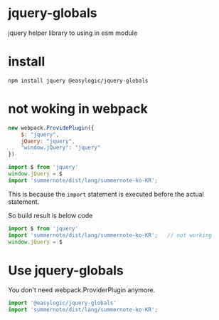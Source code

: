 # jquery-globals

jquery helper library to using in esm module 

# install 

```
npm install jquery @easylogic/jquery-globals
```


# not woking in webpack 

```js
new webpack.ProvidePlugin({
    $: "jquery",
    jQuery: "jquery",
    "window.jQuery": "jquery"
})  
```

```js
import $ from 'jquery'
window.jQuery = $ 
import 'summernote/dist/lang/summernote-ko-KR'; 
```

This is because the `import` statement is executed before the actual statement.

So build result is below code 

```js
import $ from 'jquery'
import 'summernote/dist/lang/summernote-ko-KR';   // not working 
window.jQuery = $ 
```

# Use jquery-globals  

You don't need webpack.ProviderPlugin anymore.

```js
import '@easylogic/jquery-globals'
import 'summernote/dist/lang/summernote-ko-KR'; 
```


